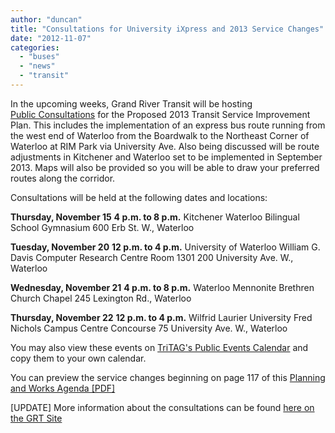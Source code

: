 ```yaml
---
author: "duncan"
title: "Consultations for University iXpress and 2013 Service Changes"
date: "2012-11-07"
categories: 
  - "buses"
  - "news"
  - "transit"
---
```


In the upcoming weeks, Grand River Transit will be hosting [Public Consultations](https://www.grt.ca/en/newslist/index.aspx?corpId=wz5lA5H3lWePGxxCBEXdLQgpHQeQuAleQuAl&newsId=4IYuW0sQpTGjxjn2CEcIageQuAleQuAl) for the Proposed 2013 Transit Service Improvement Plan. This includes the implementation of an express bus route running from the west end of Waterloo from the Boardwalk to the Northeast Corner of Waterloo at RIM Park via University Ave. Also being discussed will be route adjustments in Kitchener and Waterloo set to be implemented in September 2013. Maps will also be provided so you will be able to draw your preferred routes along the corridor.

Consultations will be held at the following dates and locations:

**Thursday, November 15** **4 p.m. to 8 p.m.** Kitchener Waterloo Bilingual School Gymnasium 600 Erb St. W., Waterloo

**Tuesday, November 20** **12 p.m. to 4 p.m.** University of Waterloo William G. Davis Computer Research Centre Room 1301 200 University Ave. W., Waterloo

**Wednesday, November 21** **4 p.m. to 8 p.m.** Waterloo Mennonite Brethren Church Chapel 245 Lexington Rd., Waterloo

**Thursday, November 22** **12 p.m. to 4 p.m.** Wilfrid Laurier University Fred Nichols Campus Centre Concourse 75 University Ave. W., Waterloo

You may also view these events on [TriTAG's Public Events Calendar](https://www.google.com/calendar/embed?src=dHJpdGFnLmNhX2NxcGNpaXN1dXQ5M211a3VlamY3dmM5bmZjQGdyb3VwLmNhbGVuZGFyLmdvb2dsZS5jb20) and copy them to your own calendar.

You can preview the service changes beginning on page 117 of this [Planning and Works Agenda \[PDF\]](https://www.regionofwaterloo.ca/en/regionalGovernment/resources/PA2012-1106.pdf)

\[UPDATE\] More information about the consultations can be found [here on the GRT Site](https://www.grt.ca/en/routesschedules/2012pti.asp)
